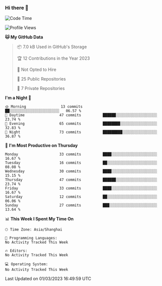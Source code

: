 ### Hi there 👋

<!--
**robinWongM/robinWongM** is a ✨ _special_ ✨ repository because its `README.md` (this file) appears on your GitHub profile.

Here are some ideas to get you started:

- 🔭 I’m currently working on ...
- 🌱 I’m currently learning ...
- 👯 I’m looking to collaborate on ...
- 🤔 I’m looking for help with ...
- 💬 Ask me about ...
- 📫 How to reach me: ...
- 😄 Pronouns: ...
- ⚡ Fun fact: ...
-->

<!--START_SECTION:waka-->
![Code Time](http://img.shields.io/badge/Code%20Time-121%20hrs%2034%20mins-blue)

![Profile Views](http://img.shields.io/badge/Profile%20Views-0-blue)

**🐱 My GitHub Data** 

> 📦 7.0 kB Used in GitHub's Storage 
 > 
> 🏆 12 Contributions in the Year 2023
 > 
> 🚫 Not Opted to Hire
 > 
> 📜 25 Public Repositories 
 > 
> 🔑 7 Private Repositories 
 > 
**I'm a Night 🦉** 

```text
🌞 Morning                13 commits          ██░░░░░░░░░░░░░░░░░░░░░░░   06.57 % 
🌆 Daytime                47 commits          ██████░░░░░░░░░░░░░░░░░░░   23.74 % 
🌃 Evening                65 commits          ████████░░░░░░░░░░░░░░░░░   32.83 % 
🌙 Night                  73 commits          █████████░░░░░░░░░░░░░░░░   36.87 % 
```
📅 **I'm Most Productive on Thursday** 

```text
Monday                   33 commits          ████░░░░░░░░░░░░░░░░░░░░░   16.67 % 
Tuesday                  16 commits          ██░░░░░░░░░░░░░░░░░░░░░░░   08.08 % 
Wednesday                30 commits          ████░░░░░░░░░░░░░░░░░░░░░   15.15 % 
Thursday                 47 commits          ██████░░░░░░░░░░░░░░░░░░░   23.74 % 
Friday                   33 commits          ████░░░░░░░░░░░░░░░░░░░░░   16.67 % 
Saturday                 12 commits          ██░░░░░░░░░░░░░░░░░░░░░░░   06.06 % 
Sunday                   27 commits          ███░░░░░░░░░░░░░░░░░░░░░░   13.64 % 
```


📊 **This Week I Spent My Time On** 

```text
🕑︎ Time Zone: Asia/Shanghai

💬 Programming Languages: 
No Activity Tracked This Week

🔥 Editors: 
No Activity Tracked This Week

💻 Operating System: 
No Activity Tracked This Week
```


 Last Updated on 01/03/2023 16:49:59 UTC
<!--END_SECTION:waka-->
